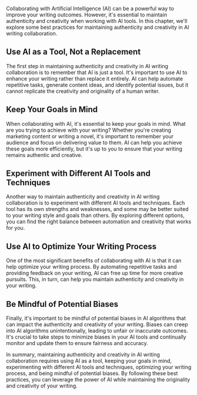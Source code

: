 
Collaborating with Artificial Intelligence (AI) can be a powerful way to improve your writing outcomes. However, it's essential to maintain authenticity and creativity when working with AI tools. In this chapter, we'll explore some best practices for maintaining authenticity and creativity in AI writing collaboration.

Use AI as a Tool, Not a Replacement
-----------------------------------

The first step in maintaining authenticity and creativity in AI writing collaboration is to remember that AI is just a tool. It's important to use AI to enhance your writing rather than replace it entirely. AI can help automate repetitive tasks, generate content ideas, and identify potential issues, but it cannot replicate the creativity and originality of a human writer.

Keep Your Goals in Mind
-----------------------

When collaborating with AI, it's essential to keep your goals in mind. What are you trying to achieve with your writing? Whether you're creating marketing content or writing a novel, it's important to remember your audience and focus on delivering value to them. AI can help you achieve these goals more efficiently, but it's up to you to ensure that your writing remains authentic and creative.

Experiment with Different AI Tools and Techniques
-------------------------------------------------

Another way to maintain authenticity and creativity in AI writing collaboration is to experiment with different AI tools and techniques. Each tool has its own strengths and weaknesses, and some may be better suited to your writing style and goals than others. By exploring different options, you can find the right balance between automation and creativity that works for you.

Use AI to Optimize Your Writing Process
---------------------------------------

One of the most significant benefits of collaborating with AI is that it can help optimize your writing process. By automating repetitive tasks and providing feedback on your writing, AI can free up time for more creative pursuits. This, in turn, can help you maintain authenticity and creativity in your writing.

Be Mindful of Potential Biases
------------------------------

Finally, it's important to be mindful of potential biases in AI algorithms that can impact the authenticity and creativity of your writing. Biases can creep into AI algorithms unintentionally, leading to unfair or inaccurate outcomes. It's crucial to take steps to minimize biases in your AI tools and continually monitor and update them to ensure fairness and accuracy.

In summary, maintaining authenticity and creativity in AI writing collaboration requires using AI as a tool, keeping your goals in mind, experimenting with different AI tools and techniques, optimizing your writing process, and being mindful of potential biases. By following these best practices, you can leverage the power of AI while maintaining the originality and creativity of your writing.

